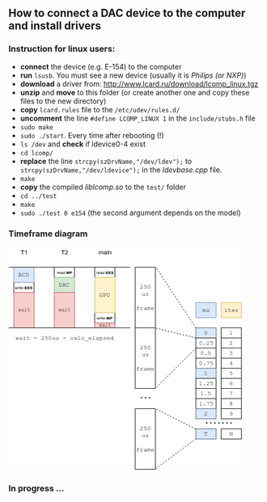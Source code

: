 ## How to connect a DAC device to the computer and install drivers

### Instruction for linux users:

* **connect** the device (e.g. E-154) to the computer
* **run** ```lsusb```. You must see a new device (usually it is *Philips (or NXP)*)
* **download** a driver from: http://www.lcard.ru/download/lcomp_linux.tgz
* **unzip** and **move** to this folder (or create another one and copy these files to the new directory)
* **copy** ```lcard.rules``` file to the ```/etc/udev/rules.d/``` 
* **uncomment** the line ```#define LCOMP_LINUX 1``` in the ```include/stubs.h``` file
* ```sudo make```
* ```sudo ./start```. Every time after rebooting (!)
* ```ls /dev``` and **check** if ldevice0-4 exist
* ```cd lcomp/```
* **replace** the line ```strcpy(szDrvName,"/dev/ldev");``` to ```strcpy(szDrvName,"/dev/ldevice");``` in the *ldevbase.cpp* file.
* ```make```
* **copy** the compiled *liblcomp.so* to the ```test/``` folder
* ```cd ../test```
* ```make```
* ```sudo ./test 0 e154``` (the second argument depends on the model)

### Timeframe diagram

![sync](doc/sync.png)


### In progress ...

